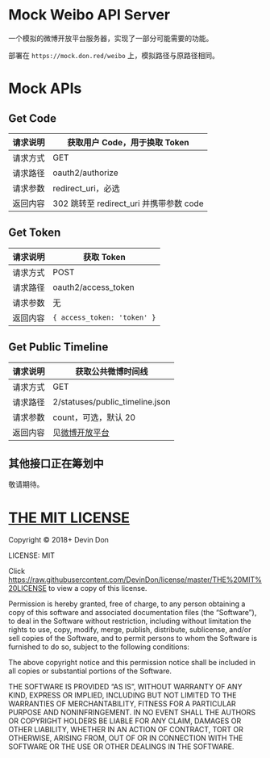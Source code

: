 # Mock Weibo API Server

一个模拟的微博开放平台服务器，实现了一部分可能需要的功能。

部署在 `https://mock.don.red/weibo` 上，模拟路径与原路径相同。

# Mock APIs

## Get Code

| 请求说明 | 获取用户 Code，用于换取 Token           |
| -------- | --------------------------------------- |
| 请求方式 | GET                                     |
| 请求路径 | oauth2/authorize                        |
| 请求参数 | redirect_uri，必选                      |
| 返回内容 | 302 跳转至 redirect_uri 并携带参数 code |

## Get Token

| 请求说明 | 获取 Token                  |
| -------- | --------------------------- |
| 请求方式 | POST                        |
| 请求路径 | oauth2/access_token         |
| 请求参数 | 无                          |
| 返回内容 | `{ access_token: 'token' }` |

## Get Public Timeline

| 请求说明 | 获取公共微博时间线                                           |
| -------- | ------------------------------------------------------------ |
| 请求方式 | GET                                                          |
| 请求路径 | 2/statuses/public_timeline.json                              |
| 请求参数 | count，可选，默认 20                                         |
| 返回内容 | 见[微博开放平台](https://open.weibo.com/wiki/2/statuses/public_timeline) |

## 其他接口正在筹划中

敬请期待。

# [THE MIT LICENSE](https://raw.githubusercontent.com/DevinDon/license/master/THE%20MIT%20LICENSE)

Copyright © 2018+ Devin Don

LICENSE: MIT

Click https://raw.githubusercontent.com/DevinDon/license/master/THE%20MIT%20LICENSE to view a copy of this license.

Permission is hereby granted, free of charge, to any person obtaining a copy of this software and associated documentation files (the “Software”), to deal in the Software without restriction, including without limitation the rights to use, copy, modify, merge, publish, distribute, sublicense, and/or sell copies of the Software, and to permit persons to whom the Software is furnished to do so, subject to the following conditions:

The above copyright notice and this permission notice shall be included in all copies or substantial portions of the Software.

THE SOFTWARE IS PROVIDED “AS IS”, WITHOUT WARRANTY OF ANY KIND, EXPRESS OR IMPLIED, INCLUDING BUT NOT LIMITED TO THE WARRANTIES OF MERCHANTABILITY, FITNESS FOR A PARTICULAR PURPOSE AND NONINFRINGEMENT. IN NO EVENT SHALL THE AUTHORS OR COPYRIGHT HOLDERS BE LIABLE FOR ANY CLAIM, DAMAGES OR OTHER LIABILITY, WHETHER IN AN ACTION OF CONTRACT, TORT OR OTHERWISE, ARISING FROM, OUT OF OR IN CONNECTION WITH THE SOFTWARE OR THE USE OR OTHER DEALINGS IN THE SOFTWARE.

